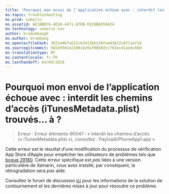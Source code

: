 ```yaml
---
title: 'Pourquoi mon envoi de l’application échoue avec : interdit les chemins d’accès (iTunesMetadata.plist) trouvés... à ?'
ms.topic: troubleshooting
ms.prod: xamarin
ms.assetid: AE1BBDC6-4D3A-4471-876B-FE28B6E59A24
ms.technology: xamarin-ios
author: bradumbaugh
ms.author: brumbaug
ms.openlocfilehash: 3b53a967a522c63413bb136fa4d3622c6f11ef16
ms.sourcegitcommit: 945df041e2180cb20af08b83cc703ecd1aedc6b0
ms.translationtype: MT
ms.contentlocale: fr-FR
ms.lasthandoff: 04/04/2018
---
```

# <a name="why-does-my-app-submission-fail-with-disallowed-paths--itunesmetadataplist--found-at--"></a>Pourquoi mon envoi de l’application échoue avec : interdit les chemins d’accès (iTunesMetadata.plist) trouvés... à ?

> Erreur : Erreur éléments-90047 : « interdit les chemins d’accès (« iTunesMetadata.plist »), consultez : Payload/iPhoneApp1.app »

Cette erreur est le résultat d’une modification du processus de vérification App Store d’Apple pour empêcher les utilisateurs de problèmes tels que [bogue 29180](https://bugzilla.xamarin.com/show_bug.cgi?id=29180). Cette erreur spécifique est _pas_ liées à une version particulière de Xamarin, vous avez installé, par conséquent, la rétrogradation sera _pas_ aide.

Consultez le forum de discussion [ici](https://forums.xamarin.com/discussion/40388/disallowed-paths-itunesmetadata-plist-found-at-when-submitting-to-app-store/p1) pour les informations de la solution de contournement et les dernières mises à jour pour résoudre ce problème.
